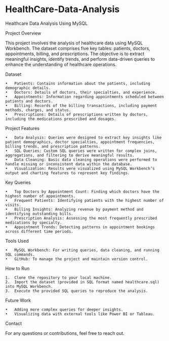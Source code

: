 # HealthCare-Data-Analysis
Healthcare Data Analysis Using MySQL

Project Overview

This project involves the analysis of healthcare data using MySQL Workbench. The dataset comprises five key tables: patients, doctors, appointments, billing, and prescriptions. The objective is to extract meaningful insights, identify trends, and perform data-driven queries to enhance the understanding of healthcare operations.

Dataset

	•	Patients: Contains information about the patients, including demographic details.
	•	Doctors: Details of doctors, their specialties, and experience.
	•	Appointments: Information regarding appointments scheduled between patients and doctors.
	•	Billing: Records of the billing transactions, including payment methods, charges, and status.
	•	Prescriptions: Details of prescriptions written by doctors, including the medications prescribed and dosages.

Project Features

	•	Data Analysis: Queries were designed to extract key insights like patient demographics, doctor specialties, appointment frequencies, billing trends, and prescription patterns.
	•	SQL Queries: Custom SQL queries were written for complex joins, aggregations, and filtering to derive meaningful results.
	•	Data Cleaning: Basic data cleaning operations were performed to handle missing or inconsistent data within the database.
	•	Visualization: Results were visualized using MySQL Workbench’s output and charting features to represent key findings.

Key Queries

	•	Top Doctors by Appointment Count: Finding which doctors have the highest number of appointments.
	•	Frequent Patients: Identifying patients with the highest number of visits.
	•	Billing Insights: Analyzing revenue by payment method and identifying outstanding bills.
	•	Prescription Analysis: Assessing the most frequently prescribed medications by specialty.
	•	Appointment Trends: Detecting patterns in appointment bookings across different time periods.

Tools Used

	•	MySQL Workbench: For writing queries, data cleaning, and running SQL commands.
	•	GitHub: To manage the project and maintain version control.

How to Run

	1.	Clone the repository to your local machine.
	2.	Import the dataset (provided in SQL format named healthcare.sql) into MySQL Workbench.
	3.	Execute the provided SQL queries to reproduce the analysis.

Future Work

	•	Adding more complex queries for deeper insights.
	•	Visualizing data with external tools like Power BI or Tableau.

Contact

For any questions or contributions, feel free to reach out.
